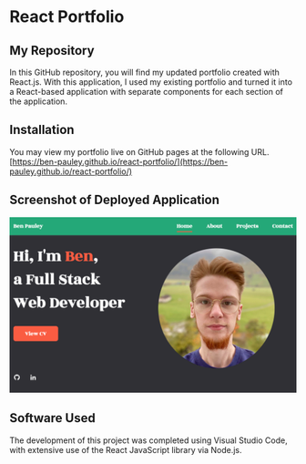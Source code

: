 # React Portfolio

## My Repository

In this GitHub repository, you will find my updated portfolio created with React.js. With this application, I used my existing portfolio and turned it into a React-based application with separate components for each section of the application.

## Installation

You may view my portfolio live on GitHub pages at the following URL. [https://ben-pauley.github.io/react-portfolio/](https://ben-pauley.github.io/react-portfolio/)

## Screenshot of Deployed Application

![homepage](/src/assets/img/portfolio.png?raw=true)

## Software Used

The development of this project was completed using Visual Studio Code, with extensive use of the React JavaScript library via Node.js.
